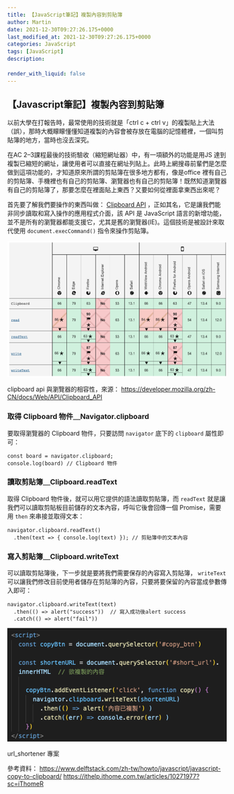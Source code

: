 ```yaml
---
title: 【JavaScript筆記】複製內容到剪貼簿
author: Martin
date: 2021-12-30T09:27:26.175+0000
last_modified_at: 2021-12-30T09:27:26.175+0000
categories: JavaScript
tags: [JavaScript]
description: 

render_with_liquid: false
---
```


## 【Javascript筆記】複製內容到剪貼簿

以前大學在打報告時，最常使用的技術就是「ctrl c \+ ctrl v」的複製貼上大法（誤），那時大概矇矇懂懂知道複製的內容會被存放在電腦的記憶體裡，一個叫剪貼簿的地方，當時也沒去深究。

在AC 2–3課程最後的技術驗收（縮短網址器）中，有一項額外的功能是用JS 達到複製已縮短的網址，讓使用者可以直接在網址列貼上。此時上網搜尋前輩們是怎麼做到這項功能的，才知道原來所謂的剪貼簿在很多地方都有，像是office 裡有自己的剪貼簿、手機裡也有自己的剪貼簿、瀏覽器也有自己的剪貼簿！既然知道瀏覽器有自己的剪貼簿了，那要怎麼在裡面貼上東西？又要如何從裡面拿東西出來呢？

首先要了解我們要操作的東西叫做： [Clipboard API](https://developer.mozilla.org/zh-CN/docs/Web/API/Clipboard_API) ，正如其名，它是讓我們能非同步讀取和寫入操作的應用程式介面，該 API 是 JavaScript 語言的新增功能，並不是所有的瀏覽器都能支援它，尤其是舊的瀏覽器\(IE\)。這個技術是被設計來取代使用 `document.execCommand()` 指令來操作剪貼簿。


![clipboard api 與瀏覽器的相容性，來源： [https://developer\.mozilla\.org/zh\-CN/docs/Web/API/Clipboard\_API](https://developer.mozilla.org/zh-CN/docs/Web/API/Clipboard_API)](/assets/4f8d1cb7e4f6/1*HZM_JVVrG_QAnVlBVT1UkQ.png)

clipboard api 與瀏覽器的相容性，來源： [https://developer\.mozilla\.org/zh\-CN/docs/Web/API/Clipboard\_API](https://developer.mozilla.org/zh-CN/docs/Web/API/Clipboard_API)
### 取得 Clipboard 物件＿Navigator\.clipboard

要取得瀏覽器的 Clipboard 物件，只要訪問 `navigator` 底下的 `clipboard` 屬性即可：
```
const board = navigator.clipboard; 
console.log(board) // Clipboard 物件
```
### 讀取剪貼簿＿Clipboard\.readText

取得 Clipboard 物件後，就可以用它提供的語法讀取剪貼簿，而 `readText` 就是讓我們可以讀取剪貼板目前儲存的文本內容，呼叫它後會回傳一個 Promise，需要用 `then` 來串接並取得文本：
```
navigator.clipboard.readText()
  .then(text => { console.log(text) }); // 剪貼簿中的文本內容
```
### 寫入剪貼簿＿Clipboard\.writeText

可以讀取剪貼簿後，下一步就是要將我們需要保存的內容寫入剪貼簿， `writeText` 可以讓我們修改目前使用者儲存在剪貼簿的內容，只要將要保留的內容當成參數傳入即可：
```
navigator.clipboard.writeText(text)       
  .then(() => alert("success"))  // 寫入成功後alert success
  .catch(() => alert("fail"))
```


![url\_shortener 專案](/assets/4f8d1cb7e4f6/1*4pTqjjftGP8K0_zcgfmK6w.png)

url\_shortener 專案

參考資料：
[https://www\.delftstack\.com/zh\-tw/howto/javascript/javascript\-copy\-to\-clipboard/](https://www.delftstack.com/zh-tw/howto/javascript/javascript-copy-to-clipboard/) 
[https://ithelp\.ithome\.com\.tw/articles/10271977?sc=iThomeR](https://ithelp.ithome.com.tw/articles/10271977?sc=iThomeR)




